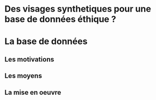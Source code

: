 # Des visages synthetiques pour une base de données éthique ?

# La base de données

## Les motivations

## Les moyens

## La mise en oeuvre
